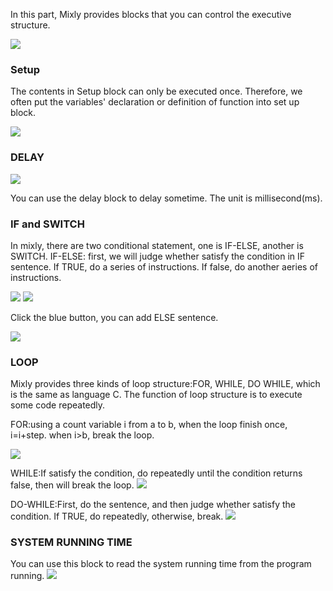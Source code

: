 In this part, Mixly provides blocks that you can control the executive structure.

![](https://github.com/xbed/Mixly_Arduino/blob/master/wiki_pic/control-en1.png)
### Setup
The contents in Setup block can only be executed once. Therefore, we often put the variables' declaration or definition of function into set up block.

![](https://github.com/xbed/Mixly_Arduino/blob/master/wiki_pic/control-en2.png)

### DELAY

![](https://github.com/xbed/Mixly_Arduino/blob/master/wiki_pic/control-en3.png)

You can use the delay block to delay sometime. The unit is millisecond(ms).
### IF and SWITCH
In mixly, there are two conditional statement, one is IF-ELSE, another is SWITCH.
IF-ELSE: first, we will judge whether satisfy the condition in IF sentence. If TRUE, do a series of instructions. If false, do another aeries of instructions. 

![](https://github.com/xbed/Mixly_Arduino/blob/master/wiki_pic/control-en4.png)
![](https://github.com/xbed/Mixly_Arduino/blob/master/wiki_pic/control-en5.png)

Click the blue button, you can add ELSE sentence.

![](https://github.com/xbed/Mixly_Arduino/blob/master/wiki_pic/control-en4.1.png)


### LOOP
Mixly provides three kinds of loop structure:FOR, WHILE, DO WHILE, which is the same as language C.
The function of loop structure is to execute some code repeatedly. 

FOR:using a count variable i from a to b, when the loop finish once, i=i+step. when i>b, break the loop.

![](https://github.com/xbed/Mixly_Arduino/blob/master/wiki_pic/control-en6.png)

WHILE:If satisfy the condition, do repeatedly until the condition returns false, then will break the loop.
![](https://github.com/xbed/Mixly_Arduino/blob/master/wiki_pic/control-en7.png)

DO-WHILE:First, do the sentence, and then judge whether satisfy the condition. If TRUE, do repeatedly, otherwise, break.
![](https://github.com/xbed/Mixly_Arduino/blob/master/wiki_pic/control-en8.png)

### SYSTEM RUNNING TIME
You can use this block to read the system running time from the program running.
![](https://github.com/xbed/Mixly_Arduino/blob/master/wiki_pic/control-en9.png)